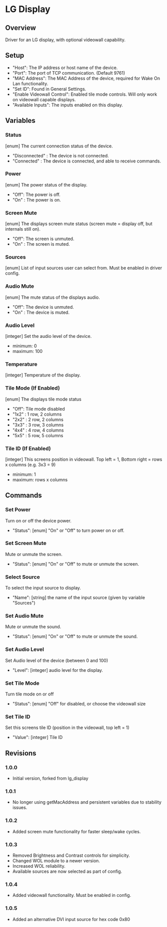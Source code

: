# LG Display


## Overview
Driver for an LG display, with optional videowall capability.


## Setup
- "Host": The IP address or host name of the device.
- "Port": The port of TCP communication. (Default 9761)
- "MAC Address": The MAC Address of the device, required for Wake On Lan functionality.
- "Set ID": Found in General Settings.
- "Enable Videowall Control": Enabled tile mode controls. Will only work on videowall capable displays.
- "Available Inputs": The inputs enabled on this display.


## Variables

### Status
[enum] The current connection status of the device.
- "Disconnected" : The device is not connected.
- "Connected" : The device is connected, and able to receive commands.

### Power
[enum] The power status of the display.
- "Off": The power is off.
- "On" : The power is on.

### Screen Mute
[enum] The displays screen mute status (screen mute = display off, but internals still on).
- "Off": The screen is unmuted.
- "On" : The screen is muted.

### Sources
[enum] List of input sources user can select from. Must be enabled in driver config.

### Audio Mute
[enum] The mute status of the displays audio.
- "Off": The device is unmuted.
- "On" : The device is muted.

### Audio Level
[integer] Set the audio level of the device.
- minimum: 0
- maximum: 100

### Temperature
[integer] Temperature of the display.

### Tile Mode (If Enabled)
[enum] The displays tile mode status
- "Off": Tile mode disabled
- "1x2" : 1 row, 2 columns
- "2x2" : 2 row, 2 columns
- "3x3" : 3 row, 3 columns
- "4x4" : 4 row, 4 columns
- "5x5" : 5 row, 5 columns

### Tile ID (If Enabled)
[integer] This screens position in videowall. Top left = 1, Bottom right = rows x columns (e.g. 3x3 = 9)
- minimum: 1
- maximum: rows x columns


## Commands

### Set Power
Turn on or off the device power.
- "Status": [enum] "On" or "Off" to turn power on or off.

### Set Screen Mute
Mute or unmute the screen.
- "Status": [enum] "On" or "Off" to mute or unmute the screen.

### Select Source
To select the input source to display.
- "Name": [string] the name of the input source (given by variable "Sources")

### Set Audio Mute
Mute or unmute the sound.
- "Status": [enum] "On" or "Off" to mute or unmute the sound.

### Set Audio Level
Set Audio level of the device (between 0 and 100)
- "Level": [integer] audio level for the display.

### Set Tile Mode
Turn tile mode on or off
- "Status": [enum] "Off" for disabled, or choose the videowall size

### Set Tile ID
Set this screens tile ID (position in the videowall, top left = 1)
- "Value": [integer] Tile ID


## Revisions

### 1.0.0
- Initial version, forked from lg_display

### 1.0.1
- No longer using getMacAddress and persistent variables due to stability issues.

### 1.0.2
- Added screen mute functionality for faster sleep/wake cycles.

### 1.0.3
- Removed Brightness and Contrast controls for simplicity.
- Changed WOL module to a newer version.
- Increased WOL reliability.
- Available sources are now selected as part of config.

### 1.0.4
- Added videowall functionality. Must be enabled in config.

### 1.0.5
- Added an alternative DVI input source for hex code 0x80
